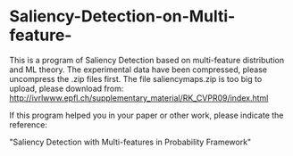 # Saliency-Detection-on-Multi-feature-
This is a program of Saliency Detection based on multi-feature distribution and ML theory.
The experimental data have been compressed, please uncompress the .zip files first. 
The file saliencymaps.zip is too big to upload, please download from:
http://ivrlwww.epfl.ch/supplementary_material/RK_CVPR09/index.html

If this program helped you in your paper or other work, please indicate the reference:

"Saliency Detection with Multi-features in Probability Framework"
